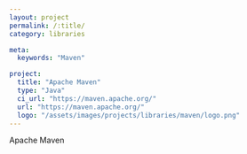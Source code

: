 ```yaml
---
layout: project
permalink: /:title/
category: libraries

meta:
  keywords: "Maven"

project:
  title: "Apache Maven"
  type: "Java"
  ci_url: "https://maven.apache.org/"
  url: "https://maven.apache.org/"
  logo: "/assets/images/projects/libraries/maven/logo.png"
---
```


<p>Apache Maven</p>
